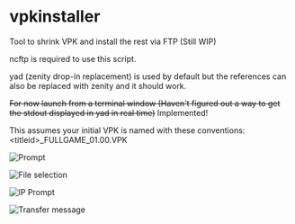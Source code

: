 # vpkinstaller
Tool to shrink VPK and install the rest via FTP (Still WIP)

ncftp is required to use this script.

yad (zenity drop-in replacement) is used by default but the references can also be replaced with zenity and it should work.

~~For now launch from a terminal window (Haven't figured out a way to get the stdout displayed in yad in real time)~~ Implemented!

This assumes your initial VPK is named with these conventions: \<titleid\>_FULLGAME_01.00.VPK

![Prompt](http://i.imgur.com/TnJEnL6.png)

![File selection](http://i.imgur.com/gQUFLK6.png)

![IP Prompt](http://i.imgur.com/Wq08BXW.png)

![Transfer message](http://i.imgur.com/7rEFOLv.png)
